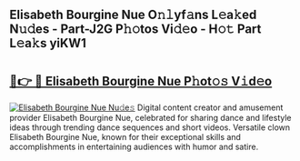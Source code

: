 ## Elisabeth Bourgine Nue O𝚗𝚕yf𝚊ns L𝚎a𝚔ed N𝚞𝚍es - Part-J2G P𝚑𝚘tos Vi𝚍𝚎o - H𝚘𝚝 Part L𝚎a𝚔s yiKW1

# <h2><a href="http://kf0isgp.oniu.top/?m=Elisabeth+Bourgine+Nue">🔗👉 🔴 Elisabeth Bourgine Nue P𝚑ot𝚘𝚜 V𝚒d𝚎o</a></h2>

[![Elisabeth Bourgine Nue Nu𝚍e𝚜](https://i.imgur.com/0qMVB7G.gif)](http://kf0isgp.oniu.top/?m=Elisabeth+Bourgine+Nue)
Digital content creator and amusement provider Elisabeth Bourgine Nue, celebrated for sharing dance and lifestyle ideas through trending dance sequences and short videos. Versatile clown Elisabeth Bourgine Nue, known for their exceptional skills and accomplishments in entertaining audiences with humor and satire.  
